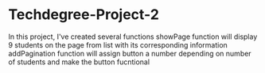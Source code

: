 # Techdegree-Project-2
 
In this project, I've created several functions
showPage function will display 9 students on the page from list with its corresponding information
addPagination function will assign button a number depending on number of students and make the button fucntional
